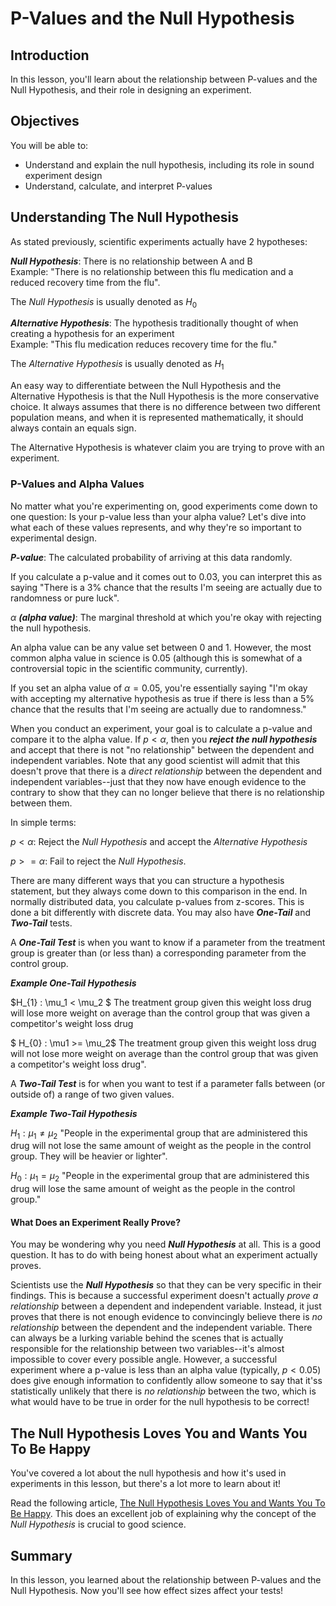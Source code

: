 
# P-Values and the Null Hypothesis


## Introduction

In this lesson, you'll learn about the relationship between P-values and the Null Hypothesis, and their role in designing an experiment. 


## Objectives

You will be able to:

* Understand and explain the null hypothesis, including its role in sound experiment design
* Understand, calculate, and interpret P-values


## Understanding  The Null Hypothesis

As stated previously, scientific experiments actually have 2 hypotheses:

**_Null Hypothesis_**: There is no relationship between A and B   
Example: "There is no relationship between this flu medication and a reduced recovery time from the flu".

The _Null Hypothesis_ is usually denoted as $H_{0}$

**_Alternative Hypothesis_**: The hypothesis traditionally thought of when creating a hypothesis for an experiment  
Example: "This flu medication reduces recovery time for the flu."

The _Alternative Hypothesis_ is usually denoted as $H_{1}$


An easy way to differentiate between the Null Hypothesis and the Alternative Hypothesis is that the Null Hypothesis is the more conservative choice. It always assumes that there is no difference between two different population means, and when it is represented mathematically, it should always contain an equals sign. 

The Alternative Hypothesis is whatever claim you are trying to prove with an experiment.

### P-Values and Alpha Values

No matter what you're experimenting on, good experiments come down to one question: Is your p-value less than your alpha value? Let's dive into what each of these values represents, and why they're so important to experimental design. 

**_P-value_**: The calculated probability of arriving at this data randomly. 

If you calculate a p-value and it comes out to 0.03, you can interpret this as saying "There is a 3% chance that the results I'm seeing are actually due to randomness or pure luck".  

$\alpha$ **_(alpha value)_**: The marginal threshold at which you're okay with rejecting the null hypothesis. 

An alpha value can be any value set between 0 and 1. However, the most common alpha value in science is 0.05 (although this is somewhat of a controversial topic in the scientific community, currently).  

If you set an alpha value of $\alpha = 0.05$, you're essentially saying "I'm okay with accepting my alternative hypothesis as true if there is less than a 5% chance that the results that I'm seeing are actually due to randomness."

When you conduct an experiment, your goal is to calculate a p-value and compare it to the alpha value. If $p < \alpha$, then you **_reject the null hypothesis_** and accept that there is not "no relationship" between the dependent and independent variables.  Note that any good scientist will admit that this doesn't prove that there is a _direct relationship_ between the dependent and independent variables--just that they now have enough evidence to the contrary to show that they can no longer believe that there is no relationship between them. 

In simple terms:

$p < \alpha$: Reject the _Null Hypothesis_ and accept the _Alternative Hypothesis_

$p >= \alpha$: Fail to reject the _Null Hypothesis_.  

There are many different ways that you can structure a hypothesis statement, but they always come down to this comparison in the end.  In normally distributed data, you calculate p-values from z-scores. This is done a bit differently with discrete data. You may also have **_One-Tail_** and **_Two-Tail_** tests.  

A **_One-Tail Test_** is when you want to know if a parameter from the treatment group is greater than (or less than) a corresponding parameter from the control group.

**_Example One-Tail Hypothesis_**

$H_{1} : \mu_1 < \mu_2 $ The treatment group given this weight loss drug will lose more weight on average than the control group that was given a competitor's weight loss drug 

$ H_{0} : \mu1 >= \mu_2$  The treatment group given this weight loss drug will not lose more weight on average than the control group that was given a competitor's weight loss drug". 

A **_Two-Tail Test_** is for when you want to test if a parameter falls between (or outside of) a range of two given values. 

**_Example Two-Tail Hypothesis_**

$H_{1} : \mu_1 \neq \mu_2$ "People in the experimental group that are administered this drug will not lose the same amount of weight as the people in the control group.  They will be heavier or lighter". 

$H_{0} : \mu_1 = \mu_2$ "People in the experimental group that are administered this drug will lose the same amount of weight as the people in the control group." 


#### What Does an Experiment Really Prove?

You may be wondering why you need **_Null Hypothesis_** at all. This is a good question. It has to do with being honest about what an experiment actually proves.

Scientists use the **_Null Hypothesis_** so that they can be very specific in their findings. This is because a successful experiment doesn't actually _prove a relationship_ between a dependent and independent variable.  Instead, it just proves that there is not enough evidence to convincingly believe there is _no relationship_ between the dependent and the independent variable. There can always be a lurking variable behind the scenes that is actually responsible for the relationship between two variables--it's almost impossible to cover every possible angle. However, a successful experiment where a p-value is less than an alpha value (typically, $p < 0.05$) does give enough information to confidently allow someone to say that it'ss statistically unlikely that there is _no relationship_ between the two, which is what would have to be true in order for the null hypothesis to be correct!

## The Null Hypothesis Loves You and Wants You To Be Happy

You've covered a lot about the null hypothesis and how it's used in experiments in this lesson, but there's a lot more to learn about it! 

Read the following article, [The Null Hypothesis Loves You and Wants You To Be Happy](https://byrslf.co/the-null-hypothesis-loves-you-and-wants-you-to-be-happy-3189413d8cd0).  This does an excellent job of explaining why the concept of the _Null Hypothesis_ is crucial to good science.  


## Summary

In this lesson, you learned about the relationship between P-values and the Null Hypothesis. Now you'll see how effect sizes affect your tests!
